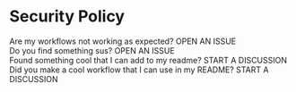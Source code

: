 # Security Policy

Are my workflows not working as expected? OPEN AN ISSUE   
Do you find something sus? OPEN AN ISSUE   
Found something cool that I can add to my readme? START A DISCUSSION           
Did you make a cool workflow that I can use in my README? START A DISCUSSION
